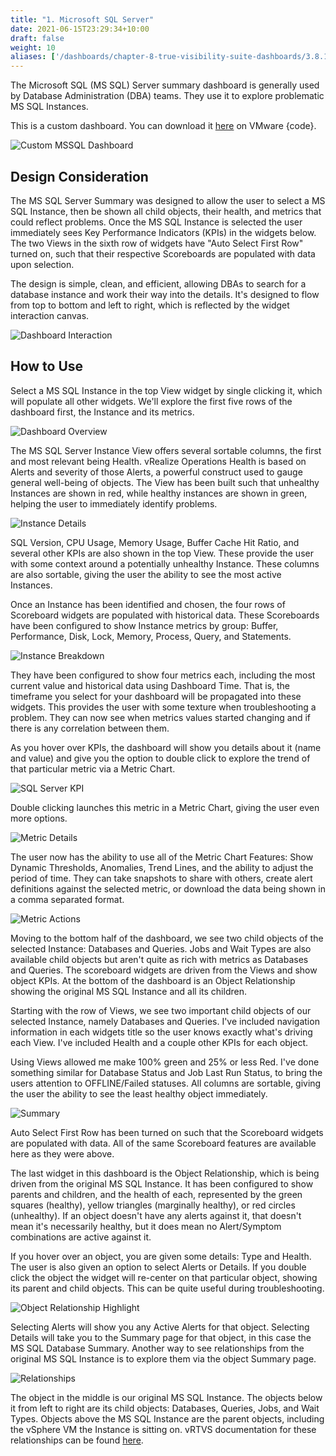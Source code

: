 ```yaml
---
title: "1. Microsoft SQL Server"
date: 2021-06-15T23:29:34+10:00
draft: false
weight: 10
aliases: ['/dashboards/chapter-8-true-visibility-suite-dashboards/3.8.1-microsoft-sql-server']
---
```


The Microsoft SQL (MS SQL) Server summary dashboard is generally used by Database Administration (DBA) teams. They use it to explore problematic MS SQL Instances.

This is a custom dashboard. You can download it [here](https://code.vmware.com/samples?id=7580.) on VMware {code}.

![Custom MSSQL Dashboard](3.8.1-fig-1.png)

## Design Consideration

The MS SQL Server Summary was designed to allow the user to select a MS SQL Instance, then be shown all child objects, their health, and metrics that could reflect problems. Once the MS SQL Instance is selected the user immediately sees Key Performance Indicators (KPIs) in the widgets below. The two Views in the sixth row of widgets have "Auto Select First Row" turned on, such that their respective Scoreboards are populated with data upon selection.

The design is simple, clean, and efficient, allowing DBAs to search for a database instance and work their way into the details. It's designed to flow from top to bottom and left to right, which is reflected by the widget interaction canvas.

![Dashboard Interaction](3.8.1-fig-2.png)

## How to Use

Select a MS SQL Instance in the top View widget by single clicking it, which will populate all other widgets. We'll explore the first five rows of the dashboard first, the Instance and its metrics.

![Dashboard Overview](3.8.1-fig-3.png)

The MS SQL Server Instance View offers several sortable columns, the first and most relevant being Health. vRealize Operations Health is based on Alerts and severity of those Alerts, a powerful construct used to gauge general well-being of objects. The View has been built such that unhealthy Instances are shown in red, while healthy instances are shown in green, helping the user to immediately identify problems.

![Instance Details](3.8.1-fig-4.png)

SQL Version, CPU Usage, Memory Usage, Buffer Cache Hit Ratio, and several other KPIs are also shown in the top View. These provide the user with some context around a potentially unhealthy Instance. These columns are also sortable, giving the user the ability to see the most active Instances.

Once an Instance has been identified and chosen, the four rows of Scoreboard widgets are populated with historical data. These Scoreboards have been configured to show Instance metrics by group: Buffer, Performance, Disk, Lock, Memory, Process, Query, and Statements.

![Instance Breakdown](3.8.1-fig-5.png)

They have been configured to show four metrics each, including the most current value and historical data using Dashboard Time. That is, the timeframe you select for your dashboard will be propagated into these widgets. This provides the user with some texture when troubleshooting a problem. They can now see when metrics values started changing and if there is any correlation between them.

As you hover over KPIs, the dashboard will show you details about it (name and value) and give you the option to double click to explore the trend of that particular metric via a Metric Chart.

![SQL Server KPI](3.8.1-fig-6.png)

Double clicking launches this metric in a Metric Chart, giving the user even more options.

![Metric Details](3.8.1-fig-7.png)

The user now has the ability to use all of the Metric Chart Features: Show Dynamic Thresholds, Anomalies, Trend Lines, and the ability to adjust the period of time. They can take snapshots to share with others, create alert definitions against the selected metric, or download the data being shown in a comma separated format.

![Metric Actions](3.8.1-fig-8.png)

Moving to the bottom half of the dashboard, we see two child objects of the selected Instance: Databases and Queries. Jobs and Wait Types are also available child objects but aren't quite as rich with metrics as Databases and Queries. The scoreboard widgets are driven from the Views and show object KPIs. At the bottom of the dashboard is an Object Relationship showing the original MS SQL Instance and all its children.

Starting with the row of Views, we see two important child objects of our selected Instance, namely Databases and Queries. I've included navigation information in each widgets title so the user knows exactly what's driving each View. I've included Health and a couple other KPIs for each object.

Using Views allowed me make 100% green and 25% or less Red. I've done something similar for Database Status and Job Last Run Status, to bring the users attention to OFFLINE/Failed statuses. All columns are sortable, giving the user the ability to see the least healthy object immediately.

![Summary](3.8.1-fig-9.png)

Auto Select First Row has been turned on such that the Scoreboard widgets are populated with data. All of the same Scoreboard features are available here as they were above.

The last widget in this dashboard is the Object Relationship, which is being driven from the original MS SQL Instance. It has been configured to show parents and children, and the health of each, represented by the green squares (healthy), yellow triangles (marginally healthy), or red circles (unhealthy). If an object doesn't have any alerts against it, that doesn't mean it's necessarily healthy, but it does mean no Alert/Symptom combinations are active against it.

If you hover over an object, you are given some details: Type and Health. The user is also given an option to select Alerts or Details. If you double click the object the widget will re-center on that particular object, showing its parent and child objects. This can be quite useful during troubleshooting.

![Object Relationship Highlight](3.8.1-fig-10.png)

Selecting Alerts will show you any Active Alerts for that object. Selecting Details will take you to the Summary page for that object, in this case the MS SQL Database Summary. Another way to see relationships from the original MS SQL Instance is to explore them via the object Summary page.

![Relationships](3.8.1-fig-11.png)

The object in the middle is our original MS SQL Instance. The objects below it from left to right are its child objects: Databases, Queries, Jobs, and Wait Types. Objects above the MS SQL Instance are the parent objects, including the vSphere VM the Instance is sitting on. vRTVS documentation for these relationships can be found [here](https://docs.vmware.com/en/VMware-vRealize-True-Visibility-Suite/1.0/microsoft-sql-server/GUID-E83B417A-2E87-46E6-9827-DDF2E75D62D2.html).
